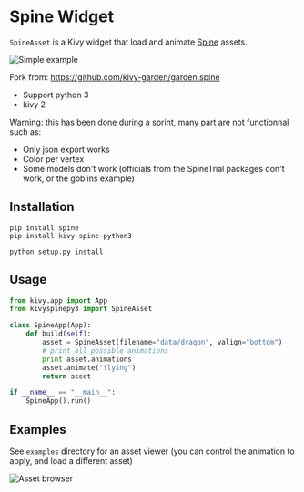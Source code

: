 # Spine Widget

`SpineAsset` is a Kivy widget that load and animate [Spine](http://esotericsoftware.com/) assets.

![Simple example](https://github.com/SGGames/kivy-spine-python3/master/screenshot.png)

Fork from: https://github.com/kivy-garden/garden.spine
- Support python 3
- kivy 2

Warning: this has been done during a sprint, many part are not functionnal such as:
- Only json export works
- Color per vertex
- Some models don't work (officials from the SpineTrial packages don't work, or the goblins example)

## Installation

    pip install spine
    pip install kivy-spine-python3
	
    python setup.py install
## Usage

```python
from kivy.app import App
from kivyspinepy3 import SpineAsset

class SpineApp(App):
    def build(self):
        asset = SpineAsset(filename="data/dragon", valign="bottom")
        # print all possible animations
        print asset.animations
        asset.animate("flying")
        return asset

if __name__ == "__main__":
    SpineApp().run()
```

## Examples

See `examples` directory for an asset viewer (you can control the animation to apply, and load a different asset)

![Asset browser](https://github.com/SGGames/kivy-spine-python3/master/screenshot2.png)
